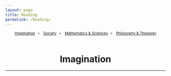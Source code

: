 ```yaml
---
layout: page
title: Reading
permalink: /Reading/
---
```



<style>
div {
    text-align: justify;
    text-justify: inter-word;
}
</style>

<center><small><a href="#imagination">Imagination</a>&nbsp;&nbsp;&#9900;&nbsp;&nbsp;
<a href="#society">Society</a>&nbsp;&nbsp;&#9900;&nbsp;&nbsp;
<a href="#math">Mathematics & Sciences</a>&nbsp;&nbsp;&#9900;&nbsp;&nbsp;
<a href="#philosophy">Philosophy & Theology</a></small></center>

<br>

# <center>Imagination<a name="imagination"></a></center>
***
